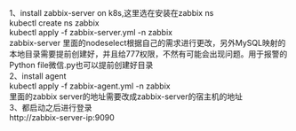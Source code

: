 1、install zabbix-server on k8s,这里选在安装在zabbix ns  
kubectl create ns zabbix  
kubectl apply -f zabbix-server.yml -n zabbix  
zabbix-server 里面的nodeselect根据自己的需求进行更改，另外MySQL映射的本地目录需要提前创建好，并且给777权限，不然有可能会出现问题。用于报警的Python
file微信.py也可以提前创建好目录  
2、install agent  
kubectl apply -f zabbix-agent.yml -n zabbix  
里面的zabbix server的地址需要改成zabbix-server的宿主机的地址  
3、都启动之后进行登录  
http://zabbix-server-ip:9090  
